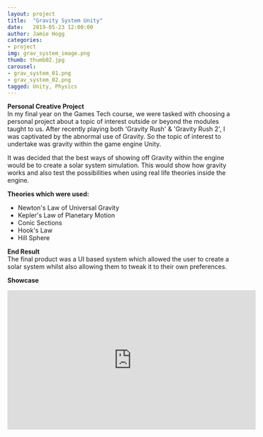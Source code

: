 ```yaml
---
layout: project
title:  "Gravity System Unity"
date:   2019-05-23 12:00:00
author: Jamie Hogg
categories:
- project
img: grav_system_image.png
thumb: thumb02.jpg
carousel:
- grav_system_01.png
- grav_system_02.png
tagged: Unity, Physics
---
```

<B>Personal Creative Project</B><BR>
In my final year on the Games Tech course, we were tasked with choosing a personal project about a topic of interest outside or beyond the modules taught to us. After recently playing both 'Gravity Rush' & 'Gravity Rush 2', I was captivated by the abnormal use of Gravity. So the topic of interest to undertake was gravity within the game engine Unity.
  
It was decided that the best ways of showing off Gravity within the engine would be to create a solar system simulation. This would show how gravity works and also test the possibilities when using real life theories inside the engine.

<B>Theories which were used:</B>
- Newton's Law of Universal Gravity
- Kepler's Law of Planetary Motion
- Conic Sections
- Hook's Law
- Hill Sphere

<B>End Result</B><BR>
The final product was a UI based system which allowed the user to create a solar system whilst also allowing them to tweak it to their own preferences.

<B>Showcase</B><BR>
<iframe width="560" height="315" src="https://www.youtube.com/embed/V8TKnc5zj84" frameborder="0" allow="accelerometer; autoplay; encrypted-media; gyroscope; picture-in-picture" allowfullscreen></iframe>
